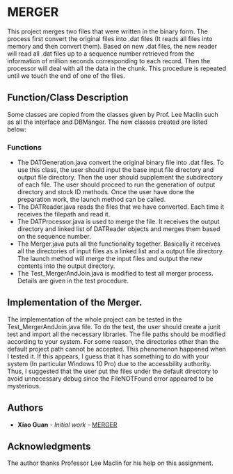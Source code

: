 # MERGER

This project merges two files that were written in the binary form. The process first convert the original files into .dat files (It reads 
all files into memory and then convert them). Based on new .dat files, the new reader will read all .dat files up to a sequence number retrieved
from the information of million seconds corresponding to each record. Then the processor will deal with all the data in the chunk. This procedure
is repeated until we touch the end of one of the files.

## Function/Class Description

Some classes are copied from the classes given by Prof. Lee Maclin such as all the interface and DBManger. The new classes created are listed
below:

### Functions

* The DATGeneration.java convert the original binary file into .dat files. To use this class, the user should input the base input file
directory and output file directory. Then the user should supplement the subdirectory of each file. The user should proceed to run the 
generation of output directory and stock ID methods. Once the user have done the preparation work, the launch method can be called.
* The DATReader.java reads the files that we have converted. Each time it receives the filepath and read it.
* The DATProcessor.java is used to merge the file. It receives the output directory and linked list of DATReader objects and merges them 
based on the sequence number.
* The Merger.java puts all the functionality together. Basically it receives all the directories of input files as a linked list and a output file
directory. The launch method will merge the input files and output the new contents into the output directory.
* The Test_MergerAndJoin.java is modified to test all merger process. Details are given in the test procedure.

## Implementation of the Merger.

The implementation of the whole project can be tested in the Test_MergerAndJoin.java file. To do the test, the user should create a junit
test and import all the necessary libraries. The file paths should be modified according to your system. For some reason, the directories
other than the default project path cannot be accepted. This phenomenon happened when I tested it. If this appears, I guess that it has
something to do with your system (In particular Windows 10 Pro) due to the accessbility authority. Thus, I suggested that the user put 
the files under the default directory to avoid unnecessary debug since the FileNOTFound error appeared to be mysterious. 

## Authors

* **Xiao Guan** - *Initial work* - [MERGER](https://github.com/guan4015/MERGER)


## Acknowledgments

The author thanks Professor Lee Maclin for his help on this assignment.
